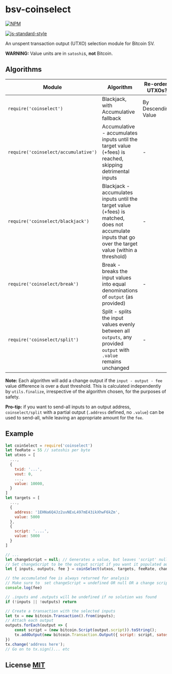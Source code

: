 # bsv-coinselect

[![NPM](http://img.shields.io/npm/v/coinselect.svg)](https://www.npmjs.org/package/bsv-coinselect)

[![js-standard-style](https://cdn.rawgit.com/feross/standard/master/badge.svg)](https://github.com/feross/standard)

An unspent transaction output (UTXO) selection module for Bitcoin SV.

**WARNING:** Value units are in `satoshi`s, **not** Bitcoin.

## Algorithms
Module | Algorithm | Re-orders UTXOs?
-|-|-
`require('coinselect')` | Blackjack, with Accumulative fallback | By Descending Value
`require('coinselect/accumulative')` | Accumulative - accumulates inputs until the target value (+fees) is reached, skipping detrimental inputs | -
`require('coinselect/blackjack')` | Blackjack - accumulates inputs until the target value (+fees) is matched, does not accumulate inputs that go over the target value (within a threshold) | -
`require('coinselect/break')` | Break - breaks the input values into equal denominations of `output` (as provided) | -
`require('coinselect/split')` | Split - splits the input values evenly between all `outputs`, any provided `output` with `.value` remains unchanged | -


**Note:** Each algorithm will add a change output if the `input - output - fee` value difference is over a dust threshold.
This is calculated independently by `utils.finalize`, irrespective of the algorithm chosen, for the purposes of safety.

**Pro-tip:** if you want to send-all inputs to an output address, `coinselect/split` with a partial output (`.address` defined, no `.value`) can be used to send-all, while leaving an appropriate amount for the `fee`.

## Example

``` javascript
let coinSelect = require('coinselect')
let feeRate = 55 // satoshis per byte
let utxos = [
  ...,
  {
    txid: '...',
    vout: 0,
    ...,
    value: 10000,
  }
]
let targets = [
  ...,
  {
    address: '1EHNa6Q4Jz2uvNExL497mE43ikXhwF6kZm',
    value: 5000
  },
  {
    script: '....',
    value: 5000
  }
]

// ...
let changeScript = null; // Generates a value, but leaves 'script' null.
// Set changeScript to be the output script if you want it populated automatically
let { inputs, outputs, fee } = coinSelect(utxos, targets, feeRate, changeScript, options)

// the accumulated fee is always returned for analysis
// Make sure to  set changeScript = undefined OR null OR a change script.
console.log(fee)

// .inputs and .outputs will be undefined if no solution was found
if (!inputs || !outputs) return

// Create a transaction with the selected inputs
let tx = new bitcoin.Transaction().from(inputs);
// Attach each output
outputs.forEach(output => {
    const script = (new bitcoin.Script(output.script)).toString();
    tx.addOutput(new bitcoin.Transaction.Output({ script: script, satoshis: output.value }));
})
tx.change('address here');
// Go on to tx.sign()... etc
```


## License [MIT](LICENSE)
